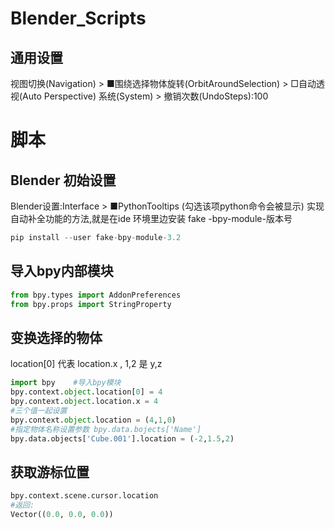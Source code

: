 # Blender_Scripts

## 通用设置

视图切换(Navigation) > ■围绕选择物体旋转(OrbitAroundSelection)
         > □自动透视(Auto Perspective)
系统(System) > 撤销次数(UndoSteps):100

# 脚本

## Blender 初始设置

Blender设置:Interface > ■PythonTooltips (勾选该项python命令会被显示)
实现 自动补全功能的方法,就是在ide 环境里边安装 fake -bpy-module-版本号

```python
pip install --user fake-bpy-module-3.2
```

## 导入bpy内部模块

```python
from bpy.types import AddonPreferences
from bpy.props import StringProperty
```

## 变换选择的物体

location[0] 代表 location.x , 1,2 是 y,z

```python
import bpy    #导入bpy模块
bpy.context.object.location[0] = 4
bpy.context.object.location.x = 4
#三个值一起设置
bpy.context.object.location = (4,1,0)
#指定物体名称设置参数 bpy.data.bojects['Name']
bpy.data.objects['Cube.001'].location = (-2,1.5,2)
```

## 获取游标位置

```python
bpy.context.scene.cursor.location
#返回:
Vector((0.0, 0.0, 0.0))
```
